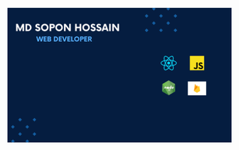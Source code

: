 ![Alt text](https://raw.githubusercontent.com/mdsoponhossain/mdsoponhossain/main/Add%20a%20heading.png)




